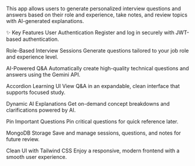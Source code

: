 This app allows users to generate personalized interview questions and answers based on their role and experience, take notes, and review topics with AI-generated explanations.

✨ Key Features
User Authentication
Register and log in securely with JWT-based authentication.

Role-Based Interview Sessions
Generate questions tailored to your job role and experience level.

AI-Powered Q&A
Automatically create high-quality technical questions and answers using the Gemini API.

Accordion Learning UI
View Q&A in an expandable, clean interface that supports focused study.

Dynamic AI Explanations
Get on-demand concept breakdowns and clarifications powered by AI.

Pin Important Questions
Pin critical questions for quick reference later.

MongoDB Storage
Save and manage sessions, questions, and notes for future review.

Clean UI with Tailwind CSS
Enjoy a responsive, modern frontend with a smooth user experience.